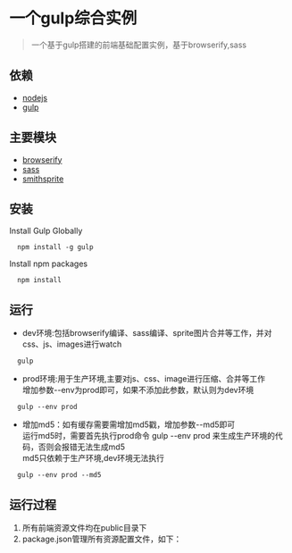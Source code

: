 一个gulp综合实例
==================================

> 一个基于gulp搭建的前端基础配置实例，基于browserify,sass

## 依赖
- [nodejs](https://nodejs.org/)
- [gulp](https://www.npmjs.com/package/gulp)

## 主要模块
- [browserify](https://www.npmjs.com/package/browserify)
- [sass](https://www.npmjs.com/package/gulp-sass)
- [smithsprite](https://www.npmjs.com/package/gulp.spritesmith)

## 安装
Install Gulp Globally
```
  npm install -g gulp
```
Install npm packages
```
  npm install
```

## 运行
- dev环境:包括browserify编译、sass编译、sprite图片合并等工作，并对css、js、images进行watch
```
  gulp
```

- prod环境:用于生产环境,主要对js、css、image进行压缩、合并等工作  
增加参数--env为prod即可，如果不添加此参数，默认则为dev环境
```
  gulp --env prod
```

- 增加md5：如有缓存需要需增加md5戳，增加参数--md5即可  
运行md5时，需要首先执行prod命令 gulp --env prod 来生成生产环境的代码，否则会报错无法生成md5  
md5只依赖于生产环境,dev环境无法执行
```
  gulp --env prod --md5
```

## 运行过程
1. 所有前端资源文件均在public目录下
1. package.json管理所有资源配置文件，如下：
